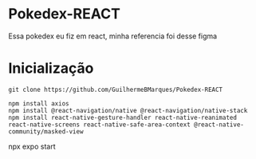 ﻿# Pokedex-REACT
Essa pokedex eu fiz em react, minha referencia foi desse figma

# Inicialização
```
git clone https://github.com/GuilhermeBMarques/Pokedex-REACT
```
```
npm install axios
npm install @react-navigation/native @react-navigation/native-stack
npm install react-native-gesture-handler react-native-reanimated react-native-screens react-native-safe-area-context @react-native-community/masked-view
```

npx expo start
